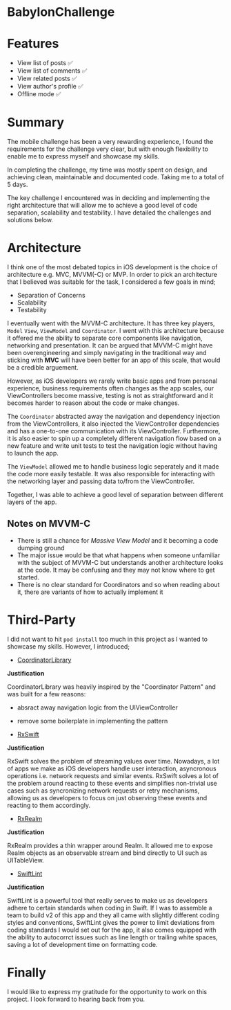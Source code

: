 # BabylonChallenge

# Features

- View list of posts ✅
- View list of comments ✅
- View related posts ✅
- View author's profile ✅
- Offline mode ✅

# Summary 

The mobile challenge has been a very rewarding experience, I found the requirements for the challenge very clear, but with enough flexibility to enable me to express myself and showcase my skills. 

In completing the challenge, my time was mostly spent on design, and achieving clean, maintainable and documented code. Taking me to a total of 5 days.

The key challenge I encountered was in deciding and implementing the right architecture that will allow me to achieve a good level of code separation, scalability and testability. I have detailed the challenges and solutions below.

# Architecture

I think one of the most debated topics in iOS development is the choice of architecture e.g. MVC, MVVM(-C) or MVP. In order to pick an architecture that I believed was suitable for the task, I considered a few goals in mind;

- Separation of Concerns
- Scalability
- Testability

I eventually went with the MVVM-C architecture. It has three key players, ```Model``` ```View```, ```ViewModel``` and ```Coordinator```. I went with this architecture because it offered me the ability to separate core components like navigation, networking and presentation.
It can be argued that MVVM-C might have been overengineering and simply navigating in the traditional way and sticking with **MVC** will have been better for an app of this scale, that would be a credible arguement. 

However, as iOS developers we rarely write basic apps and from personal experience, business requirements often changes as the app scales, our ViewControllers become massive, testing is not as straightforward and it becomes harder to reason about the code or make changes.

The ```Coordinator``` abstracted away the navigation and dependency injection from the ViewControllers, it also injected the ViewController dependencies and has a one-to-one communication with its ViewController. Furthermore, it is also easier to spin up a completely different navigation flow based on a new feature and write unit tests to test the navigation logic without having to launch the app.

The ```ViewModel``` allowed me to handle business logic seperately and it made the code more easily testable. It was also responsible for interacting with the networking layer and passing data to/from the ViewController.

Together, I was able to achieve a good level of separation between different layers of the app.

## Notes on MVVM-C

- There is still a chance for *Massive View Model* and it becoming a code dumping ground
- The major issue would be that what happens when someone unfamiliar with the subject of MVVM-C but understands another architecture looks at the code. It may be confusing and they may not know where to get started.
- There is no clear standard for Coordinators and so when reading about it, there are variants of how to actually implement it

# Third-Party

I did not want to hit ``` pod install ``` too much in this project as I wanted to showcase my skills. However, I introduced;

- [CoordinatorLibrary](https://github.com/kaunamohammed/CoordinatorLibrary)

**Justification**

CoordinatorLibrary was heavily inspired by the "Coordinator Pattern" and was built for a few reasons:

- absract away navigation logic from the UIViewController
- remove some boilerplate in implementing the pattern

- [RxSwift](https://github.com/ReactiveX/RxSwift)

**Justification**

RxSwift solves the problem of streaming values over time. Nowadays, a lot of apps we make as iOS developers handle user interaction, asyncronous operations i.e. network requests and similar events. RxSwift solves a lot of the problem around reacting to these events and simplifies non-trivial use cases such as syncronizing network requests or retry mechanisms, allowing us as developers to focus on just observing these events and reacting to them accordingly.

- [RxRealm](https://github.com/RxSwiftCommunity/RxRealm)

**Justification**

RxRealm provides a thin wrapper around Realm. It allowed me to expose Realm objects as an observable stream and bind directly to UI such as UITableView.

- [SwiftLint](https://github.com/realm/SwiftLint)

**Justification**

SwiftLint is a powerful tool that really serves to make us as developers adhere to certain standards when coding in Swift. If I was to assemble a team to build v2 of this app and they all came with slightly different coding styles and conventions, SwiftLint gives the power to limit deviations from coding standards I would set out for the app, it also comes equipped with the ability to autocorrct issues such as line length or trailing white spaces, saving a lot of development time on formatting code.

# Finally

I would like to express my gratitude for the opportunity to work on this project. I look forward to hearing back from you.
